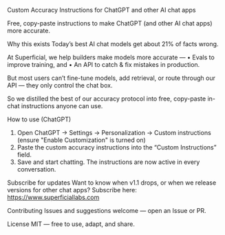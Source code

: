 Custom Accuracy Instructions for ChatGPT and other AI chat apps

Free, copy-paste instructions to make ChatGPT (and other AI chat apps) more accurate.

Why this exists
Today’s best AI chat models get about 21% of facts wrong.

At Superficial, we help builders make models more accurate —
	•	Evals to improve training, and
	•	An API to catch & fix mistakes in production.

But most users can’t fine-tune models, add retrieval, or route through our API — they only control the chat box.

So we distilled the best of our accuracy protocol into free, copy-paste in-chat instructions anyone can use.

How to use (ChatGPT)

1. Open ChatGPT → Settings → Personalization → Custom instructions (ensure "Enable Customization" is turned on)
2. Paste the custom accuracy instructions into the “Custom Instructions” field.
3. Save and start chatting. The instructions are now active in every conversation.

Subscribe for updates
Want to know when v1.1 drops, or when we release versions for other chat apps?
Subscribe here: https://www.superficiallabs.com

Contributing
Issues and suggestions welcome — open an Issue or PR.

License
MIT — free to use, adapt, and share.
